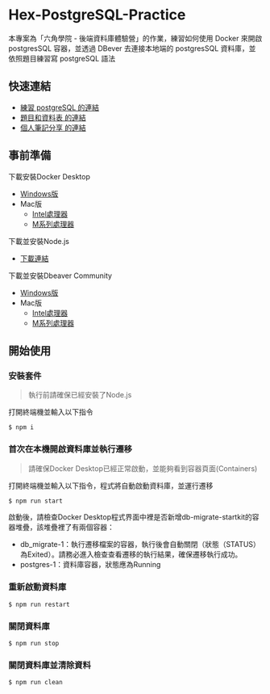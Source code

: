 # Hex-PostgreSQL-Practice
本專案為「六角學院 - 後端資料庫體驗營」的作業，練習如何使用 Docker 來開啟 postgresSQL 容器，並透過 DBever 去連接本地端的 postgresSQL 資料庫，並依照題目練習寫 postgreSQL 語法
## 快速連結
* [練習 postgreSQL 的連結](https://github.com/hangineer/Hex-PostgreSQL-Practice/blob/main/migrations/task/sqls/20241021064214-task-up.sql)
* [題目和資料表 的連結](https://luminous-mule-717.notion.site/1688722405bf80cfba8dc27b9f585bbb?pvs=4)
* [個人筆記分享 的連結](https://luminous-mule-717.notion.site/2024-12a8722405bf80d3bfaaeae56887d85a)

## 事前準備

下載安裝Docker Desktop
* [Windows版](https://desktop.docker.com/win/main/amd64/Docker%20Desktop%20Installer.exe?utm_source=docker&utm_medium=webreferral&utm_campaign=dd-smartbutton&utm_location=module&_gl=1*1x0tato*_gcl_au*NDk4NzQwNjM1LjE3MjczMzQ0NDY.*_ga*MTkxMzI2NzM5NC4xNjU5OTM4NTcy*_ga_XJWPQMJYHQ*MTcyNzMzMzcxNy4xNTYuMS4xNzI3MzM0NDY4LjM3LjAuMA..)
* Mac版
  * [Intel處理器](https://desktop.docker.com/mac/main/amd64/Docker.dmg?utm_source=docker&utm_medium=webreferral&utm_campaign=dd-smartbutton&utm_location=module&_gl=1*sjadaf*_gcl_au*NDk4NzQwNjM1LjE3MjczMzQ0NDY.*_ga*MTkxMzI2NzM5NC4xNjU5OTM4NTcy*_ga_XJWPQMJYHQ*MTcyNzMzMzcxNy4xNTYuMS4xNzI3MzM0NDY4LjM3LjAuMA..)
  * [M系列處理器](https://desktop.docker.com/mac/main/arm64/Docker.dmg?utm_source=docker&utm_medium=webreferral&utm_campaign=dd-smartbutton&utm_location=module&_gl=1*sjadaf*_gcl_au*NDk4NzQwNjM1LjE3MjczMzQ0NDY.*_ga*MTkxMzI2NzM5NC4xNjU5OTM4NTcy*_ga_XJWPQMJYHQ*MTcyNzMzMzcxNy4xNTYuMS4xNzI3MzM0NDY4LjM3LjAuMA..)

下載並安裝Node.js
* [下載連結](https://nodejs.org/zh-tw)

下載並安裝Dbeaver Community
* [Windows版](https://dbeaver.io/files/dbeaver-ce-latest-x86_64-setup.exe)
* Mac版
  * [Intel處理器](https://dbeaver.io/files/dbeaver-ce-latest-macos-x86_64.dmg)
  * [M系列處理器](https://dbeaver.io/files/dbeaver-ce-latest-macos-aarch64.dmg)

## 開始使用

### 安裝套件

>執行前請確保已經安裝了Node.js

打開終端機並輸入以下指令
```
$ npm i
```

### 首次在本機開啟資料庫並執行遷移

> 請確保Docker Desktop已經正常啟動，並能夠看到容器頁面(Containers)

打開終端機並輸入以下指令，程式將自動啟動資料庫，並運行遷移
```
$ npm run start
```

啟動後，請檢查Docker Desktop程式界面中裡是否新增db-migrate-startkit的容器堆疊，該堆疊裡了有兩個容器：
* db_migrate-1：執行遷移檔案的容器，執行後會自動關閉（狀態（STATUS）為Exited）。請務必進入檢查查看遷移的執行結果，確保遷移執行成功。
* postgres-1：資料庫容器，狀態應為Running

### 重新啟動資料庫
```
$ npm run restart
```
### 關閉資料庫
```
$ npm run stop
```

### 關閉資料庫並清除資料
```
$ npm run clean
```

